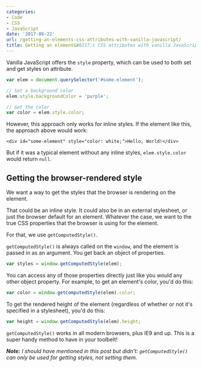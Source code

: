 ```yaml
---
categories:
- Code
- CSS
- JavaScript
date: '2017-08-22'
url: /getting-an-elements-css-attributes-with-vanilla-javascript/
title: Getting an element&#8217;s CSS attributes with vanilla JavaScript
---
```


Vanilla JavaScript offers the `style` property, which can be used to both set and get styles on attribute.

```javascript
var elem = document.querySelector('#some-element');

// Set a background color
elem.style.backgroundColor = 'purple';

// Get the color
var color = elem.style.color;
```

However, this approach only works for inline styles. If the element like this, the approach above would work:

```markup
<div id="some-element" style="color: white;">Hello, World!</div>
```

But if it was a typical element without any inline styles, `elem.style.color` would return `null`.

## Getting the browser-rendered style

We want a way to get the styles that the browser is rendering on the element.

That could be an inline style. It could also be in an external stylesheet, or just the browser default for an element. Whatever the case, we want to the true CSS properties that the browser is using for the element.

For that, we use `getComputedStyle()`.

`getComputedStyle()` is always called on the `window`, and the element is passed in as an argument. You get back an object of properties.

```javascript
var styles = window.getComputedStyle(elem);
```

You can access any of those properties directly just like you would any other object property. For example, to get an element's color, you'd do this:

```javascript
var color = window.getComputedStyle(elem).color;
```

To get the rendered height of the element (regardless of whether or not it's specified in a stylesheet), you'd do this:

```javascript
var height = window.getComputedStyle(elem).height;
```

`getComputedStyle()` works in all modern browsers, plus IE9 and up. This is a super handy method to have in your toolbelt!

***Note:*** *I should have mentioned in this post but didn't: `getComputedStyle()` can only be used for getting styles, not setting them.*